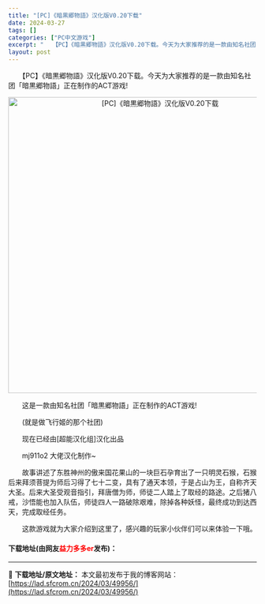 ```yaml
---
title: "[PC]《暗黒郷物語》汉化版V0.20下载"
date: 2024-03-27
tags: []
categories: ["PC中文游戏"]
excerpt: "　　【PC】《暗黒郷物語》汉化版V0.20下载。今天为大家推荐的是一款由知名社团「暗黒郷物語」正在制作的ACT游戏! 　　这是一款由知名社团「暗黒郷物語」正在制作的ACT游戏! 　　(就是做飞行姬的那个社团) 　　现在已经由[超能汉化组]汉化出品 　　mj911o2 大佬汉化制作~ 　　故事讲述了东&hellip;"
layout: post
---
```


 <p>　　【PC】《暗黒郷物語》汉化版V0.20下载。今天为大家推荐的是一款由知名社团「暗黒郷物語」正在制作的ACT游戏!</p> <p align="center"><img align="" border="0" src="https://lad.sfcrom.cn/wp-content/uploads/2024/03/20240327_66036d5316c62.webp" width="600" alt="[PC]《暗黒郷物語》汉化版V0.20下载" /></p> <p>　　这是一款由知名社团「暗黒郷物語」正在制作的ACT游戏!</p> <p>　　(就是做飞行姬的那个社团)</p> <p>　　现在已经由[超能汉化组]汉化出品</p> <p>　　mj911o2 大佬汉化制作~</p> <p>　　故事讲述了东胜神州的傲来国花果山的一块巨石孕育出了一只明灵石猴，石猴后来拜须菩提为师后习得了七十二变，具有了通天本领，于是占山为王，自称齐天大圣。后来大圣受观音指引，拜唐僧为师，师徒二人踏上了取经的路途。之后猪八戒，沙悟能也加入队伍，师徒四人一路破除艰难，除掉各种妖怪，最终成功到达西天，完成取经任务。</p> <p>　　这款游戏就为大家介绍到这里了，感兴趣的玩家小伙伴们可以来体验一下哦。</p> <p><h4>下载地址(由网友<font color="red">益力多多er</font>发布)：</h4></p> 

---
📖 **下载地址/原文地址：** 本文最初发布于我的博客网站：[https://lad.sfcrom.cn/2024/03/49956/](https://lad.sfcrom.cn/2024/03/49956/)
